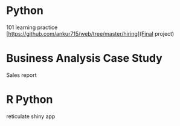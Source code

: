 # Python
101 learning practice  
[https://github.com/ankur715/web/tree/master/hiring](Final project)

# Business Analysis Case Study
Sales report

# R Python 
reticulate
shiny app

